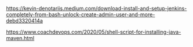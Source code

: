 https://kevin-denotariis.medium.com/download-install-and-setup-jenkins-completely-from-bash-unlock-create-admin-user-and-more-debd3320414a


https://www.coachdevops.com/2020/05/shell-script-for-installing-java-maven.html
